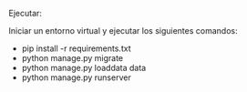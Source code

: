 

Ejecutar:

Iniciar un entorno virtual y ejecutar los siguientes comandos:

- pip install -r requirements.txt
- python manage.py migrate
- python manage.py loaddata data
- python manage.py runserver
